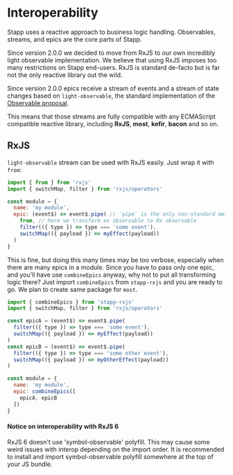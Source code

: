 # Interoperability
Stapp uses a reactive approach to business logic handling. Observables, streams, and epics are the core parts of Stapp.

Since version 2.0.0 we decided to move from RxJS to our own incredibly light observable implementation. We believe that using RxJS imposes too many restrictions on Stapp end-users. RxJS is standard de-facto but is far not the only reactive library out the wild.

Since version 2.0.0 epics receive a stream of events and a stream of state changes based on `light-observable`, the standard implementation of the [Observable proposal](https://github.com/tc39/proposal-observable).

This means that those streams are fully compatible with any ECMAScript compatible reactive library, including **RxJS**, **most**, **kefir**, **bacon** and so on.

## RxJS
`light-observable` stream can be used with RxJS easily. Just wrap it with `from`:
```javascript
import { from } from 'rxjs'
import { switchMap, filter } from 'rxjs/operators'

const module = {
  name: 'my module',
  epic: (event$) => event$.pipe( // `pipe` is the only non-standard method in `light-observable`
    from, // here we transform es observable to Rx observable
    filter(({ type }) => type === 'some event'),
    switchMap(({ payload }) => myEffect(payload))
  )
}
```
This is fine, but doing this many times may be too verbose, especially when there are many epics in a module. Since you have to pass only one epic, and you'll have use `combineEpics` anyway, why not to put all transforming logic there? Just import `combineEpics` from `stapp-rxjs` and you are ready to go. We plan to create same package for `most`.

```javascript
import { combineEpics } from 'stapp-rxjs'
import { switchMap, filter } from 'rxjs/operators'

const epicA = (event$) => event$.pipe(
  filter(({ type }) => type === 'some event'),
  switchMap(({ payload }) => myEffect(payload))
)
const epicB = (event$) => event$.pipe(
  filter(({ type }) => type === 'some other event'),
  switchMap(({ payload }) => myOtherEffect(payload))
) 

const module = {
  name: 'my module',
  epic: combineEpics([
    epicA, epicB
  ])
}

```

#### Notice on interoperability with RxJS 6
RxJS 6 doesn't use 'symbol-observable' polyfill. This may cause some weird issues with interop depending on the import order. It is recommended to install and import symbol-observable polyfill somewhere at the top of your JS bundle.

